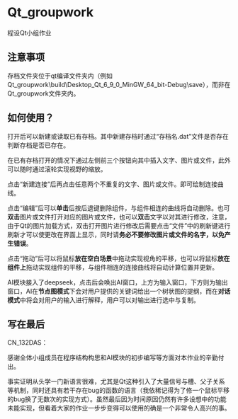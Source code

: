 # Qt_groupwork
程设Qt小组作业
## 注意事项
存档文件夹位于qt编译文件夹内（例如Qt_groupwork\build\Desktop_Qt_6_9_0_MinGW_64_bit-Debug\save），而非在Qt_groupwork文件夹内。
## 如何使用？
打开后可以新建或读取已有存档。其中新建存档时通过“存档名.dat”文件是否存在判断存档是否已存在。

在已有存档打开的情况下通过左侧前三个按钮向其中插入文字、图片或文件，此外可以随时通过滚轮实现视野的缩放。

点击“新建连接”后再点击任意两个不重复的文字、图片或文件。即可绘制连接曲线。

点击“编辑”后可以**单击**后按后退键删除组件，与组件相连的曲线将自动删除。也可**双击**图片或文件打开对应的图片或文件，也可以**双击**文字以对其进行修改，注意，由于Qt的图片加载方式，双击打开图片进行修改后需要点击“文件”中的刷新键进行刷新才可以使更改在界面上显示，同时请**务必不要修改图片或文件的名字，以免产生错误**。

点击“拖动”后可以将鼠标**放在空白场景**中拖动实现视角的平移，也可以将鼠标**放在组件上**拖动实现组件的平移，与组件相连的连接曲线将自动计算位置并更新。

AI模块接入了deepseek，点击后会唤出AI窗口，上方为输入窗口，下方则为输出窗口，AI在**节点图模式**下会对用户提供的关键词给出一个树状图的提纲，而在**对话模式**中将会对用户的输入进行解释，用户可以对输出进行选中与复制。
## 写在最后
CN_132DAS：

感谢全体小组成员在程序结构构思和AI模块的初步编写等方面对本作业的辛勤付出。

事实证明从头学一门新语言很难，尤其是Qt这种引入了大量信号与槽、父子关系等机制，同时还具有若干存在bug的函数的语言（我依稀记得为了修一个鼠标平移的bug换了无数次的实现方式）。虽然最后因为时间原因仍然有许多设想中的功能未能实现，但看着大家的作业一步步变得可以使用的确是一个非常令人高兴的事。
